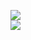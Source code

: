 [![](https://img.shields.io/badge/Made%20With-Github%20Spray-lightgrey.svg?style=for-the-badge&logo=github)](https://github.com/Annihil/github-spray#30412)  
[![](https://i.imgur.com/2DrTn0Z.gif)](https://github.com/Annihil/github-spray)
